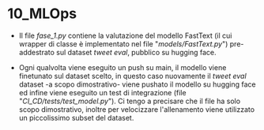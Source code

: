 # 10_MLOps

- Il file *fase_1.py* contiene la valutazione del modello FastText (il cui wrapper di classe è implementato nel file "*models/FastText.py*") pre-addestrato sul dataset *tweet eval*, pubblico su hugging face.

- Ogni qualvolta viene eseguito un push su main, il modello viene finetunato sul dataset scelto, in questo caso nuovamente il *tweet eval* dataset -a scopo dimostrativo- viene pushato il modello su hugging face ed infine viene eseguito un test di integrazione (file "*CI_CD/tests/test_model.py*"). Ci tengo a precisare che il file ha solo scopo dimostrativo, inoltre per velocizzare l'allenamento viene utilizzato un piccolissimo subset del dataset.

